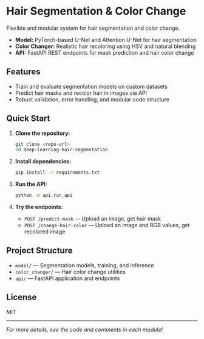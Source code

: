 # Hair Segmentation & Color Change

Flexible and modular system for hair segmentation and color change.

- **Model:** PyTorch-based U-Net and Attention U-Net for hair segmentation
- **Color Changer:** Realistic hair recoloring using HSV and natural blending
- **API:** FastAPI REST endpoints for mask prediction and hair color change

## Features

- Train and evaluate segmentation models on custom datasets
- Predict hair masks and recolor hair in images via API
- Robust validation, error handling, and modular code structure

## Quick Start

1. **Clone the repository:**
   ```bash
   git clone <repo-url>
   cd deep-learning-hair-segmentation
   ```

2. **Install dependencies:**
   ```bash
   pip install -r requirements.txt
   ```

3. **Run the API:**
   ```bash
   python -m api.run_api
   ```

4. **Try the endpoints:**
   - `POST /predict-mask` — Upload an image, get hair mask
   - `POST /change-hair-color` — Upload an image and RGB values, get recolored image

## Project Structure

- `model/` — Segmentation models, training, and inference
- `color_changer/` — Hair color change utilities
- `api/` — FastAPI application and endpoints

## License

MIT

---

*For more details, see the code and comments in each module!*
